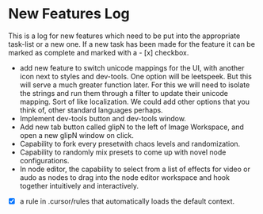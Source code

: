 # New Features Log
This is a log for new features which need to be put into the appropriate task-list or a new one. If a new task has been made for the feature it can be marked as complete and marked with a - [x] checkbox.

- add new feature to switch unicode mappings for the UI, with another icon next to styles and dev-tools. One option will be leetspeek. But this will serve a much greater function later. For this we will need to isolate the strings and run them through a filter to update their unicode mapping. Sort of like localization. We could add other options that you think of, other standard languages perhaps.
- Implement dev-tools button and dev-tools window.
- Add new tab button called glipN to the left of Image Workspace, and open a new glipN window on click.
- Capability to fork every presetwith chaos levels and randomization.
- Capability to randomly mix presets to come up with novel node configurations.
- In node editor, the capability to select from a list of effects for video or audo as nodes to drag into the node editor workspace and hook together intuitively and interactively.
- [x] a rule in .cursor/rules that automatically loads the default context. 